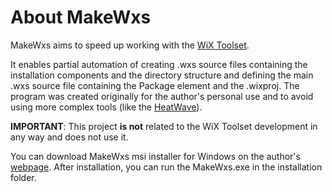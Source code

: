 
# About MakeWxs

MakeWxs aims to speed up working with the [WiX Toolset](https://wixtoolset.org/).

It enables partial automation of creating .wxs source files containing the installation components and the directory structure and defining the main .wxs source file containing the Package element and the .wixproj. The program was created originally for the author's personal use and to avoid using more complex tools (like the [HeatWave](https://www.firegiant.com/wix/heatwave/)).


**IMPORTANT**: This project **is not** related to the WiX Toolset development in any way and does not use it. 

You can download MakeWxs msi installer for Windows on the author's [webpage](jstrouhal.wordpress.com). 
After installation, you can run the MakeWxs.exe in the installation folder.
